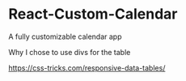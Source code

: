 # React-Custom-Calendar

A fully customizable calendar app


Why I chose to use divs for the table

https://css-tricks.com/responsive-data-tables/